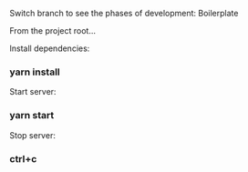 Switch branch to see the phases of development: Boilerplate

From the project root...

Install dependencies:
### yarn install

Start server:
### yarn start

Stop server:
### ctrl+c